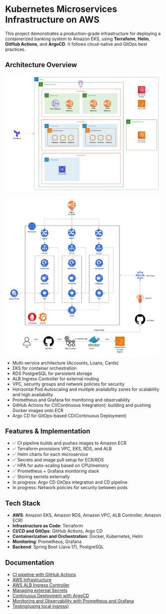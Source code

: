 # Kubernetes Microservices Infrastructure on AWS

This project demonstrates a production-grade infrastructure for deploying a containerized banking system to Amazon EKS, using **Terraform**, **Helm**, **GitHub Actions**, and **ArgoCD**. It follows cloud-native and GitOps best practices.

## Architecture Overview
![AWS Architecture Diagram](docs/diagrams/aws.jpeg)

![Kubernetes Architecture Diagram + Worflow](docs/diagrams/kubernetes.jpeg)

- Multi-service architecture (Accounts, Loans, Cards)
- EKS for container orchestration
- RDS PostgreSQL for persistent storage
- ALB Ingress Controller for external routing
- VPC, security groups and network policies for security
- Horizontal Pod Autoscaling and multiple availability zones for scalability and high availability
- Prometheus and Grafana for monitoring and observability
- GitHub Actions for CI(Continuous Integration): building and pushing Docker images onto ECR
- Argo CD for GitOps-based CD(Continuous Deployment)

## Features & Implementation

- ✅ CI pipeline builds and pushes images to Amazon ECR
- ✅ Terraform provisions VPC, EKS, RDS, and ALB
- ✅ Helm charts for each microservice
- ✅ Secrets and image pull setup for ECR/RDS
- ✅ HPA for auto-scaling based on CPU/memory
- ✅ Prometheus + Grafana monitoring stack
- ✅ Storing secrets externally
- In progress: Argo CD GitOps integration and CD pipeline
- In progress: Network policies for security between pods


## Tech Stack

- **AWS**: Amazon EKS, Amazon RDS, Amazon VPC, ALB Controller, Amazon ECR)
- **Infrastructure as Code**: Terraform 
- **CI/CD and GitOps**: GitHub Actions, Argo CD 
- **Containerization and Orchestration**: Docker, Kubernetes, Helm
- **Monitoring**: Prometheus, Grafana
- **Backend**: Spring Boot (Java 17), PostgreSQL

## Documentation

- [CI pipeline with GitHub Actions](docs/ci-pipeline.md)
- [AWS Infrastructure](docs/aws-infrastructure.md)
- [AWS ALB Ingress Controller](docs/alb-ingress-controller.md)
- [Managing external Secrets](docs/external-secrets.md)
- [Continuous Deployment with ArgoCD](docs/cd-pipeline.md)
- [Monitoring and Observability with Prometheus and Grafana](docs/monitoring-and-observability.md)
- [Testing(using local ingress)](docs/local-ingress-testing.md)





